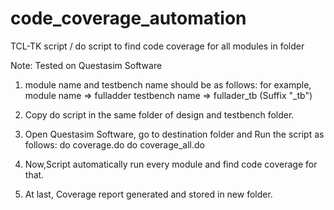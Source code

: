 # code_coverage_automation
TCL-TK script / do script to find code coverage for all modules in folder 

Note: Tested on Questasim Software

1. module name and testbench name should be as follows:
    for example, 
    module name => fulladder
    testbench name => fullader_tb (Suffix "_tb")

2. Copy do script in the same folder of design and testbench folder.

3. Open Questasim Software, go to destination folder and Run the script as follows:
    do coverage.do 
    do coverage_all.do

4. Now,Script automatically run every module and find code coverage for that. 

5. At last, Coverage report generated and stored in new folder.
